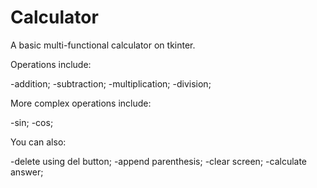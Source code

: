 # Calculator
A basic multi-functional calculator on tkinter.

Operations include:

-addition;
-subtraction;
-multiplication;
-division;

More complex operations include:

-sin;
-cos;

You can also:

-delete using del button;
-append parenthesis;
-clear screen;
-calculate answer;
